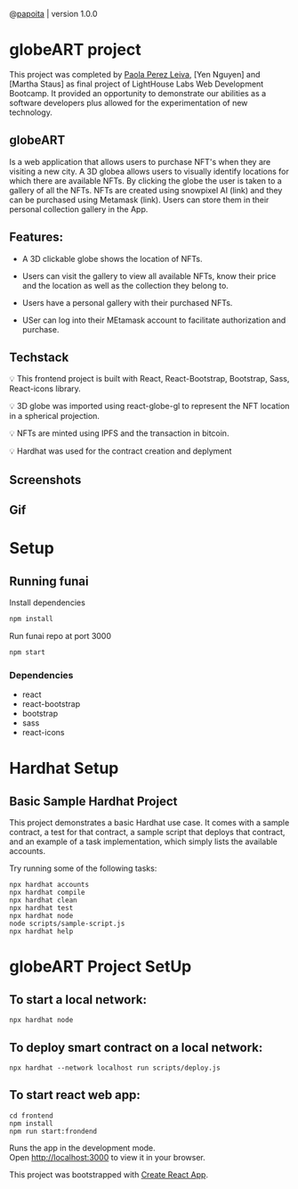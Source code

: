 @[papoita](https://github.com/papoita) | version 1.0.0

# globeART project 

This project was completed by [Paola Perez Leiva](https://www.linkedin.com/in/perezleivapaola/), [Yen Nguyen] and [Martha Staus] as final project of LightHouse Labs Web Development Bootcamp. It provided an opportunity to demonstrate our abilities as a software developers plus allowed for the experimentation of new technology. 

## globeART 
Is a web application that allows users to purchase NFT's when they are visiting a new city. A 3D globea allows users to visually identify locations for which there are available NFTs. By clicking the globe the user is taken to a gallery of all the NFTs. NFTs are created using snowpixel AI (link) and they can be purchased using Metamask (link). Users can store them in their personal collection gallery in the App.

## Features:

* A 3D clickable globe shows the location of NFTs.

* Users can visit the gallery to view all available NFTs, know their price and the location as well as the collection they belong to.

* Users have a personal gallery with their purchased NFTs.

* USer can log into their MEtamask account to facilitate authorization and purchase.


## Techstack
  
 💡 This frontend project is built with React, React-Bootstrap, Bootstrap, Sass, React-icons library.

 💡 3D globe was imported using react-globe-gl to represent the NFT location in a spherical projection.
 
 💡 NFTs are minted using IPFS and the transaction in bitcoin.
 
 💡 Hardhat was used for the contract creation and deplyment

## Screenshots

## Gif




# Setup

## Running funai

Install dependencies 
```sh
npm install
```

Run funai repo at port 3000

```sh
npm start
```


### Dependencies

* react
* react-bootstrap
* bootstrap
* sass
* react-icons


# Hardhat Setup

## Basic Sample Hardhat Project

This project demonstrates a basic Hardhat use case. It comes with a sample contract, a test for that contract, a sample script that deploys that contract, and an example of a task implementation, which simply lists the available accounts.

Try running some of the following tasks:

```shell
npx hardhat accounts
npx hardhat compile
npx hardhat clean
npx hardhat test
npx hardhat node
node scripts/sample-script.js
npx hardhat help
```
# globeART Project SetUp

## To start a local network:

```shell
npx hardhat node
```

## To deploy smart contract on a local network:

```shell
npx hardhat --network localhost run scripts/deploy.js
```

## To start react web app:

```shell
cd frontend
npm install
npm run start:frondend
```
Runs the app in the development mode.\
Open [http://localhost:3000](http://localhost:3000) to view it in your browser.

This project was bootstrapped with [Create React App](https://github.com/facebook/create-react-app).

